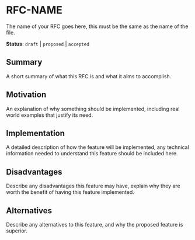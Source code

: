 # RFC-NAME

The name of your RFC goes here, this must be the same as the name of the file.

[//]: <> (The status here will change depending on where your RFC is, below is a list of valid statuses)
[//]: <> (When writing your RFC, you will want it to start out as `draft`)
**Status**: `draft` | `proposed` | `accepted`

## Summary

A short summary of what this RFC is and what it aims to accomplish.

## Motivation

An explanation of why something should be implemented, including real world examples that justify its need.

## Implementation

A detailed description of how the feature will be implemented, any technical information needed to understand this feature should be included here.

## Disadvantages

Describe any disadvantages this feature may have, explain why they are worth the benefit of having this feature implemented.

## Alternatives

Describe any alternatives to this feature, and why the proposed feature is superior.
